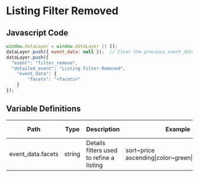 # Listing Filter Removed

### 

## Javascript Code
```js
window.dataLayer = window.dataLayer || [];
dataLayer.push({ event_data: null });  // Clear the previous event_data object.
dataLayer.push({
  "event": "filter_remove",
  "detailed_event": "Listing Filter Removed",
    "event_data": {
        "facets": "<facets>"
    }
});
```

## Variable Definitions

|Path|Type|Description|Example|Pattern|Min Length|Max Length|Minimum|Maximum|Multiple Of|
| --- | --- | --- | --- | --- | --- | --- | --- | --- | --- |
|event_data.facets|string|Details filters used to refine a listing|sort\~price ascending\|color\~green\|size\~medium|||||||




